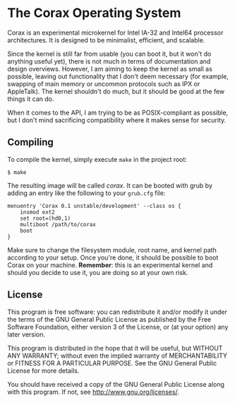 # The Corax Operating System

Corax is an experimental microkernel for Intel IA-32 and Intel64 processor
architectures. It is designed to be minimalist, efficient, and scalable.

Since the kernel is still far from usable (you can boot it, but it won't do
anything useful yet), there is not much in terms of documentation and design
overviews. However, I am aiming to keep the kernel as small as possible, leaving
out functionality that I don't deem necessary (for example, swapping of main
memory or uncommon protocols such as IPX or AppleTalk). The kernel shouldn't do
much, but it should be good at the few things it can do.

When it comes to the API, I am trying to be as POSIX-compliant as possible, but
I don't mind sacrificing compatibility where it makes sense for security.


## Compiling

To compile the kernel, simply execute `make` in the project root:

    $ make

The resulting image will be called *corax*. It can be booted with grub by adding
an entry like the following to your `grub.cfg` file:

    menuentry 'Corax 0.1 unstable/development' --class os {
        insmod ext2
        set root=(hd0,1)
        multiboot /path/to/corax
        boot
    }

Make sure to change the filesystem module, root name, and kernel path according
to your setup. Once you're done, it should be possible to boot Corax on your
machine.
**Remember**: this is an experimental kernel and should you decide to use it,
you are doing so at your own risk.


## License ##

This program is free software: you can redistribute it and/or modify
it under the terms of the GNU General Public License as published by
the Free Software Foundation, either version 3 of the License, or
(at your option) any later version.

This program is distributed in the hope that it will be useful,
but WITHOUT ANY WARRANTY; without even the implied warranty of
MERCHANTABILITY or FITNESS FOR A PARTICULAR PURPOSE.  See the
GNU General Public License for more details.

You should have received a copy of the GNU General Public License
along with this program.  If not, see <http://www.gnu.org/licenses/>.
